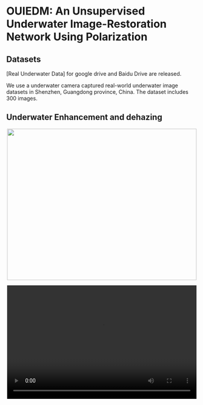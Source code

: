 <div align=left><div>

# OUIEDM: An Unsupervised Underwater Image-Restoration Network Using Polarization

<div align=left><div>

## Datasets
[Real Underwater Data] for google drive and Baidu Drive are released.

We use a underwater camera captured real-world underwater image datasets in Shenzhen, Guangdong province, China. The dataset includes 300 images.
<div align=left><div>
  
## Underwater Enhancement and dehazing

<div align=center><img src="effect.png" width="500" height="400" > 

<video src="effect.mp4" controls="controls" width="500" height="300"></video>
